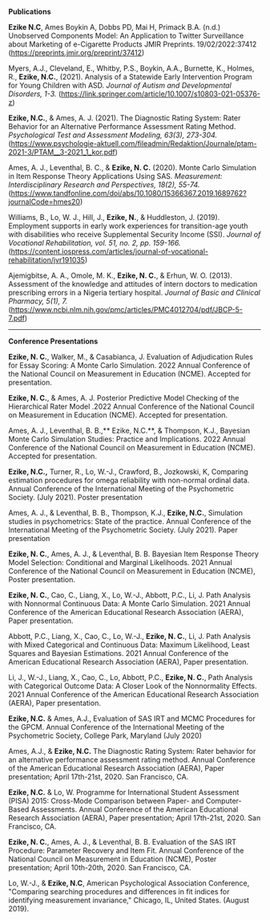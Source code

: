 **Publications**

**Ezike N.C**, Ames Boykin A, Dobbs PD, Mai H, Primack B.A. (n.d.) Unobserved Components Model: An Application to Twitter Surveillance about Marketing of e-Cigarette Products JMIR Preprints. 19/02/2022:37412 (https://preprints.jmir.org/preprint/37412)

Myers, A.J., Cleveland, E., Whitby, P.S., Boykin, A.A., Burnette, K., Holmes, R., **Ezike, N.C.**, (2021). Analysis of a Statewide Early Intervention Program for Young Children with ASD. _Journal of Autism and Developmental Disorders, 1-3._ (https://link.springer.com/article/10.1007/s10803-021-05376-z)

**Ezike, N.C.**, & Ames, A. J. (2021). The Diagnostic Rating System: Rater Behavior for an Alternative Performance Assessment Rating Method. _Psychological Test and Assessment Modeling, 63(3), 273-304._ (https://www.psychologie-aktuell.com/fileadmin/Redaktion/Journale/ptam-2021-3/PTAM__3-2021_1_kor.pdf)

Ames, A. J., Leventhal, B. C., & **Ezike, N. C.** (2020). Monte Carlo Simulation in Item Response Theory Applications Using SAS. _Measurement: Interdisciplinary Research and Perspectives, 18(2), 55-74._ (https://www.tandfonline.com/doi/abs/10.1080/15366367.2019.1689762?journalCode=hmes20)

Williams, B., Lo, W. J., Hill, J., **Ezike, N.**, & Huddleston, J. (2019). Employment supports in early work experiences for transition-age youth with disabilities who receive Supplemental Security Income (SSI). _Journal of Vocational Rehabilitation, vol. 51, no. 2, pp. 159-166._ (https://content.iospress.com/articles/journal-of-vocational-rehabilitation/jvr191035)

Ajemigbitse, A. A., Omole, M. K., **Ezike, N. C.**, & Erhun, W. O. (2013). Assessment of the knowledge and attitudes of intern doctors to medication prescribing errors in a Nigeria tertiary hospital. _Journal of Basic and Clinical Pharmacy, 5(1), 7._ (https://www.ncbi.nlm.nih.gov/pmc/articles/PMC4012704/pdf/JBCP-5-7.pdf)

___________________________________________________________________________
**Conference Presentations**

**Ezike, N. C.**, Walker, M., & Casabianca, J. Evaluation of Adjudication Rules for Essay Scoring: A Monte Carlo Simulation. 2022 Annual Conference of the National Council on Measurement in Education (NCME). Accepted for presentation.

**Ezike, N. C.**, & Ames, A. J. Posterior Predictive Model Checking of the Hierarchical Rater Model .2022 Annual Conference of the National Council on Measurement in Education (NCME). Accepted for presentation.

Ames, A. J., Leventhal, B. B.,** Ezike, N.C.**, & Thompson, K.J., Bayesian Monte Carlo Simulation Studies: Practice and Implications. 2022 Annual Conference of the National Council on Measurement in Education (NCME). Accepted for presentation.


**Ezike, N.C.,** Turner, R., Lo, W.-J., Crawford, B., Jozkowski, K, Comparing estimation procedures for omega reliability with non-normal ordinal data. Annual Conference of the International Meeting of the Psychometric Society. (July 2021). Poster presentation

Ames, A. J., & Leventhal, B. B., Thompson, K.J., **Ezike, N.C.**, Simulation studies in psychometrics: State of the practice. Annual Conference of the International Meeting of the Psychometric Society. (July 2021). Paper presentation

**Ezike, N. C.**, Ames, A. J., & Leventhal, B. B. Bayesian Item Response Theory Model Selection: Conditional and Marginal Likelihoods. 2021 Annual Conference of the National Council on Measurement in Education (NCME), Poster presentation.

**Ezike, N. C.**, Cao, C., Liang, X., Lo, W.-J., Abbott, P.C., Li, J. Path Analysis with Nonnormal Continuous Data: A Monte Carlo Simulation. 2021 Annual Conference of the American Educational Research Association (AERA), Paper presentation.

Abbott, P.C., Liang, X., Cao, C., Lo, W.-J., **Ezike, N. C.**, Li, J. Path Analysis with Mixed Categorical and Continuous Data: Maximum Likelihood, Least Squares and Bayesian Estimations. 2021 Annual Conference of the American Educational Research Association (AERA), Paper presentation.

Li, J., W.-J., Liang, X., Cao, C., Lo, Abbott, P.C., **Ezike, N. C.**, Path Analysis with Categorical Outcome Data: A Closer Look of the Nonnormality Effects. 2021 Annual Conference of the American Educational Research Association (AERA), Paper presentation.

**Ezike, N.C.** & Ames, A.J., Evaluation of SAS IRT and MCMC Procedures for the GPCM. Annual Conference of the International Meeting of the Psychometric Society, College Park, Maryland (July 2020)

Ames, A.J., & **Ezike, N.C.** The Diagnostic Rating System: Rater behavior for an alternative performance assessment rating method. Annual Conference of the American Educational Research Association (AERA), Paper presentation; April 17th-21st, 2020. San Francisco, CA.

**Ezike, N.C.** & Lo, W. Programme for International Student Assessment (PISA) 2015: Cross-Mode Comparison between Paper- and Computer-Based Assessments. Annual Conference of the American Educational Research Association (AERA), Paper presentation; April 17th-21st, 2020. San Francisco, CA.

**Ezike, N. C.**, Ames, A. J., & Leventhal, B. B. Evaluation of the SAS IRT Procedure: Parameter Recovery and Item Fit. Annual Conference of the National Council on Measurement in Education (NCME), Poster presentation; April 10th-20th, 2020. San Francisco, CA.

Lo, W.-J., & **Ezike, N.C**, American Psychological Association Conference, "Comparing searching procedures and differences in fit indices for identifying measurement invariance," Chicago, IL, United States. (August 2019).

